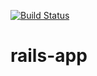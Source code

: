 [![Build Status](https://travis-ci.org/Automata-Life/rails-app.svg?branch=master)](https://travis-ci.org/Automata-Life/rails-app)
# rails-app
